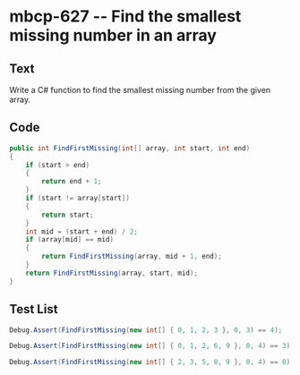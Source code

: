 # mbcp-627 -- Find the smallest missing number in an array

## Text

Write a C# function to find the smallest missing number from the given array.

## Code

```csharp
public int FindFirstMissing(int[] array, int start, int end) 
{ 
    if (start > end) 
    { 
        return end + 1; 
    } 
    if (start != array[start]) 
    { 
        return start; 
    } 
    int mid = (start + end) / 2; 
    if (array[mid] == mid) 
    { 
        return FindFirstMissing(array, mid + 1, end); 
    } 
    return FindFirstMissing(array, start, mid); 
}
```

## Test List

```csharp
Debug.Assert(FindFirstMissing(new int[] { 0, 1, 2, 3 }, 0, 3) == 4);
```

```csharp
Debug.Assert(FindFirstMissing(new int[] { 0, 1, 2, 6, 9 }, 0, 4) == 3);
```

```csharp
Debug.Assert(FindFirstMissing(new int[] { 2, 3, 5, 8, 9 }, 0, 4) == 0);
```
